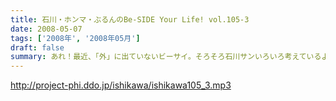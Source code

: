 ```yaml
---
title: 石川・ホンマ・ぶるんのBe-SIDE Your Life! vol.105-3
date: 2008-05-07
tags: ['2008年', '2008年05月']
draft: false
summary: あれ！最近、「外」に出ていないビーサイ。そろそろ石川サンいろいろ考えているようだと思っていたら・・・とりあえずエンディングまでしっかりと聴いてちょーだいな！！動くよ！！NAMAE
---
```


http://project-phi.ddo.jp/ishikawa/ishikawa105_3.mp3
